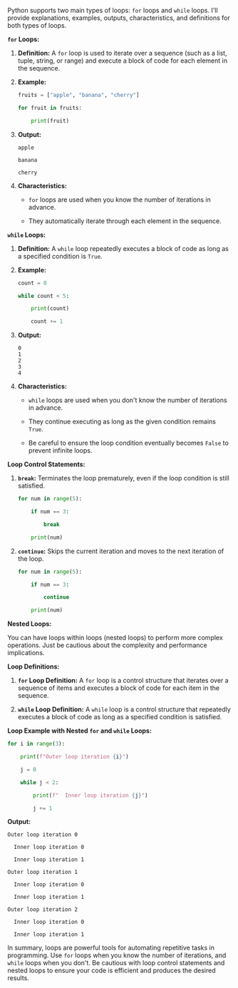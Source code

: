 Python supports two main types of loops: `for` loops and `while` loops. I'll provide explanations, examples, outputs, characteristics, and definitions for both types of loops.

**`for` Loops:**

1. **Definition:** A `for` loop is used to iterate over a sequence (such as a list, tuple, string, or range) and execute a block of code for each element in the sequence.


2. **Example:**

   ```python
   fruits = ["apple", "banana", "cherry"]

   for fruit in fruits:

       print(fruit)
   ```


3. **Output:**

   ```
   apple

   banana

   cherry
   ```


4. **Characteristics:**

   - `for` loops are used when you know the number of iterations in advance.

   - They automatically iterate through each element in the sequence.


**`while` Loops:**


1. **Definition:** A `while` loop repeatedly executes a block of code as long as a specified condition is `True`.


2. **Example:**

   ```python
   count = 0

   while count < 5:

       print(count)

       count += 1
   ```


3. **Output:**

   ```
   0
   1
   2
   3
   4
   ```


4. **Characteristics:**

   - `while` loops are used when you don't know the number of iterations in advance.

   - They continue executing as long as the given condition remains `True`.

   - Be careful to ensure the loop condition eventually becomes `False` to prevent infinite loops.


**Loop Control Statements:**


1. **`break`:** Terminates the loop prematurely, even if the loop condition is still satisfied.

   ```python
   for num in range(5):

       if num == 3:

           break

       print(num)
   ```


2. **`continue`:** Skips the current iteration and moves to the next iteration of the loop.

   ```python
   for num in range(5):

       if num == 3:

           continue

       print(num)
   ```


**Nested Loops:**

You can have loops within loops (nested loops) to perform more complex operations. Just be cautious about the complexity and performance implications.


**Loop Definitions:**

1. **`for` Loop Definition:** A `for` loop is a control structure that iterates over a sequence of items and executes a block of code for each item in the sequence.


2. **`while` Loop Definition:** A `while` loop is a control structure that repeatedly executes a block of code as long as a specified condition is satisfied.


**Loop Example with Nested `for` and `while` Loops:**

```python
for i in range(3):

    print(f"Outer loop iteration {i}")

    j = 0

    while j < 2:

        print(f"  Inner loop iteration {j}")

        j += 1
```

**Output:**

```
Outer loop iteration 0

  Inner loop iteration 0

  Inner loop iteration 1

Outer loop iteration 1

  Inner loop iteration 0

  Inner loop iteration 1

Outer loop iteration 2

  Inner loop iteration 0

  Inner loop iteration 1
```

In summary, loops are powerful tools for automating repetitive tasks in programming. Use `for` loops when you know the number of iterations, and `while` loops when you don't. Be cautious with loop control statements and nested loops to ensure your code is efficient and produces the desired results.